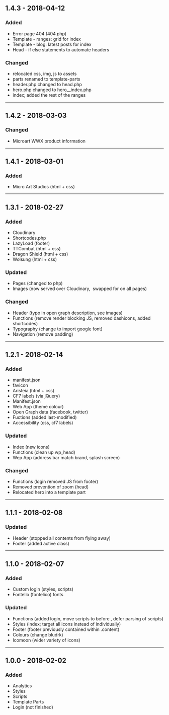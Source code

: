 ## 1.4.3 - 2018-04-12

### Added
- Error page 404 (404.php)
- Template - ranges: grid for index
- Template - blog: latest posts for index
- Head - if else statements to automate headers

### Changed
- relocated css, img, js to assets
- parts renamed to template-parts
- header.php changed to head.php
- hero.php changed to hero__index.php
- index; added the rest of the ranges

------------------------------------------------------------

## 1.4.2 - 2018-03-03

### Changed
- Microart WWX product information

------------------------------------------------------------

## 1.4.1 - 2018-03-01

### Added
- Micro Art Studios (html + css)

------------------------------------------------------------

## 1.3.1 - 2018-02-27

### Added
- Cloudinary
- Shortcodes.php
- LazyLoad (footer)
- TTCombat (html + css)
- Dragon Shield (html + css)
- Wolsung (html + css)

### Updated
- Pages (changed to php)
- Images (now served over Cloudinary, <img> swapped for <picture> on all pages)

### Changed
- Header (typo in open graph description, see images)
- Functions (remove render blocking JS, removed dashicons, added shortcodes)
- Typography (change to import google font)
- Navigation (remove padding)

------------------------------------------------------------

## 1.2.1 - 2018-02-14

### Added
- manifest.json
- favicon
- Aristeia (html + css)
- CF7 labels (via jQuery)
- Manifest.json
- Web App (theme colour)
- Open Graph data (facebook, twitter)
- Fuctions (added last-modified)
- Accessibility (css, cf7 labels)

### Updated
- Index (new icons)
- Functions (clean up wp_head)
- Wep App (address bar match brand, splash screen)

### Changed
- Functions (login removed JS from footer)
- Removed prevention of zoom (head)
- Relocated hero into a template part

------------------------------------------------------------

## 1.1.1 - 2018-02-08

### Updated
- Header (stopped all contents from flying away)
- Footer (added active class)

------------------------------------------------------------

## 1.1.0 - 2018-02-07

### Added
- Custom login (styles, scripts)
- Fontello (fontelico) fonts

### Updated
- Functions (added login, move scripts to before </body>, defer parsing of scripts)
- Styles (index; target all icons instead of individually)
- Footer (footer previously contained within .content)
- Colours (change bludrk)
- Icomoon (wider variety of icons)

------------------------------------------------------------

## 1.0.0 - 2018-02-02

### Added
- Analytics
- Styles
- Scripts
- Template Parts
- Login (not finished)
